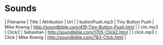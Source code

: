 # Sounds
| Filename 		 | Title 			| Attribution   | Url                                               |
| buttonPush.mp3 | Tiny Button Push | Mike Koenig   | http://soundbible.com/419-Tiny-Button-Push.html   |
| clic.mp3       | Click2           | Sebastian     | http://soundbible.com/1705-Click2.html            |
| click.mp3      | Click            | Mike Koenig   | http://soundbible.com/783-Click.html              |